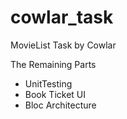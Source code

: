 # cowlar_task

MovieList Task by Cowlar

The Remaining Parts
- UnitTesting
- Book Ticket UI
- Bloc Architecture